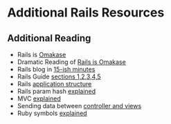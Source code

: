 # Additional Rails Resources

## Additional Reading

- Rails is [Omakase](http://david.heinemeierhansson.com/2012/rails-is-omakase.html)
- Dramatic Reading of [Rails is Omakase](https://www.youtube.com/watch?v=E99FnoYqoII)
- Rails blog in [15-ish minutes](https://www.youtube.com/watch?v=Gzj723LkRJY)
- Rails Guide [sections 1,2,3,4,5](http://guides.rubyonrails.org/getting_started.html)
- Rails [application structure](https://gorails.com/episodes/rails-application-structure)
- Rails param hash [explained](https://gorails.com/episodes/the-params-hash)
- MVC [explained](https://www.youtube.com/watch?v=3mQjtk2YDkM)
- Sending data between [controller and views](https://gorails.com/episodes/sending-data-between-controllers-and-views)
- Ruby symbols [explained](https://www.youtube.com/watch?v=mBXGBbEbXZY)
